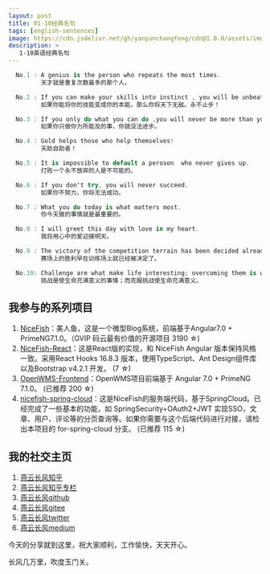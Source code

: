 ```yaml
---
layout: post
title: 01-10经典名句
tags: [english-sentences]
image: https://cdn.jsdelivr.net/gh/yanyunchangfeng/cdn@1.0.0/assets/img/blog/english-grammer/english-grammer-cover6.png
description: >
   1-10英语经典名句
---
```

``` swift
  No.1 : A genius is the person who repeats the most times.  
         天才就是重复次数最多的那个人。
```
``` swift
  No.2 : If you can make your skills into instinct , you will be unbeatable. Keep moving！   
         如果你能将你的技能变成你的本能，那么你将天下无敌。永不止步！
```
``` swift
  No.3 : If you only do what you can do ,you will never be more than you are now.  
         如果你只做你力所能及的事，你就没法进步。
```
``` swift
  No.4 : Gold helps those who help themselves!
         天助自助者！
```
``` swift
  No.5 : It is impossible to default a peroson  who never gives up.
         打败一个永不放弃的人是不可能的。
```
``` swift
  No.6 : If you don't try, you will never succeed.
         如果你不努力，你将无法成功。
```
``` swift
  No.7 : What you do today is what matters most.
         你今天做的事情就是最重要的。
```
``` swift
  No.8 : I will greet this day with love in my heart.
         我将用心中的爱迎接明天。
```
``` swift
  No.9 : The victory of the competition terrain has been decided already by how we are working hard on the training ground. 
         赛场上的胜利早在训练场上就已经被决定了。
```
``` swift
  No.10: Challenge are what make life interesting; overcoming them is what makes life meaningful. 
         挑战是使生命充满意义的事情；而克服挑战使生命充满意义。
```


## 我参与的系列项目

1. [NiceFish]( https://gitee.com/mumu-osc/NiceFish)：美人鱼，这是一个微型Blog系统，前端基于Angular7.0 + PrimeNG7.1.0。（GVIP 码云最有价值的开源项目 3190 ☆)
2. [NiceFish-React]( https://gitee.com/mumu-osc/NiceFish-React)：这是React版的实现，和 NiceFish Angular 版本保持风格一致。采用React Hooks 16.8.3 版本，使用TypeScript、Ant Design组件库以及Bootstrap v4.2.1 开发。  (7 ☆)
3. [OpenWMS-Frontend](https://gitee.com/mumu-osc/OpenWMS-Frontend)：OpenWMS项目前端基于 Angular 7.0 + PrimeNG 7.1.0。  (已推荐 200 ☆)
4. [nicefish-spring-cloud](https://gitee.com/mumu-osc/nicefish-spring-cloud)：这是NiceFish的服务端代码，基于SpringCloud。已经完成了一些基本的功能，如 SpringSecurity+OAuth2+JWT 实现SSO，文章、用户、评论等的分页查询等。如果你需要与这个后端代码进行对接，请检出本项目的 for-spring-cloud 分支。 (已推荐 115 ☆)

## 我的社交主页  

1. [燕云长风知乎](https://zhihu.com/people/hbxyxuxiaodong)  
2. [燕云长风知乎专栏](https://zhuanlan.zhihu.com/yanyunchangfeng)  
3. [燕云长风github](https://github.com/yanyunchangfeng)  
4. [燕云长风gitee](https://gitee.com/yanyunchangfeng)  
5. [燕云长风twitter](https://twitter.com/yanyunchangfeng)  
6. [燕云长风medium](https://medium.com/@yanyunchangfeng) 

今天的分享就到这里，祝大家顺利，工作愉快，天天开心。

长风几万里，吹度玉门关。
